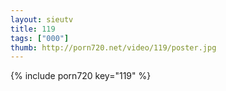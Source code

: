 ```yaml
--- 
layout: sieutv
title: 119
tags: ["000"]
thumb: http://porn720.net/video/119/poster.jpg
---
```

{% include porn720 key="119" %} 
